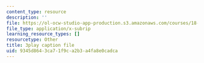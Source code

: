 ```yaml
---
content_type: resource
description: ''
file: https://ol-ocw-studio-app-production.s3.amazonaws.com/courses/18-01sc-single-variable-calculus-fall-2010/9345d8643ca71f9ca2b3a4fa8e0cadca_60VGKnYBpbg.srt
file_type: application/x-subrip
learning_resource_types: []
resourcetype: Other
title: 3play caption file
uid: 9345d864-3ca7-1f9c-a2b3-a4fa8e0cadca
---
```

